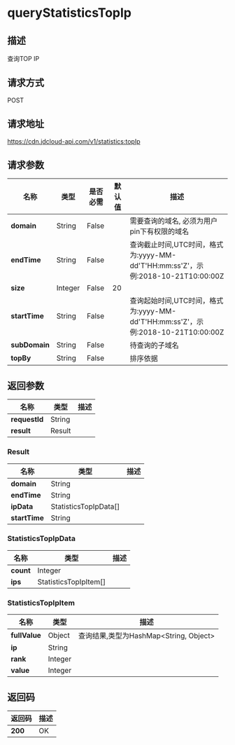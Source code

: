# queryStatisticsTopIp


## 描述
查询TOP IP

## 请求方式
POST

## 请求地址
https://cdn.jdcloud-api.com/v1/statistics:topIp


## 请求参数
|名称|类型|是否必需|默认值|描述|
|---|---|---|---|---|
|**domain**|String|False| |需要查询的域名, 必须为用户pin下有权限的域名|
|**endTime**|String|False| |查询截止时间,UTC时间，格式为:yyyy-MM-dd'T'HH:mm:ss'Z'，示例:2018-10-21T10:00:00Z|
|**size**|Integer|False|20| |
|**startTime**|String|False| |查询起始时间,UTC时间，格式为:yyyy-MM-dd'T'HH:mm:ss'Z'，示例:2018-10-21T10:00:00Z|
|**subDomain**|String|False| |待查询的子域名|
|**topBy**|String|False| |排序依据|


## 返回参数
|名称|类型|描述|
|---|---|---|
|**requestId**|String| |
|**result**|Result| |

### Result
|名称|类型|描述|
|---|---|---|
|**domain**|String| |
|**endTime**|String| |
|**ipData**|StatisticsTopIpData[]| |
|**startTime**|String| |
### StatisticsTopIpData
|名称|类型|描述|
|---|---|---|
|**count**|Integer| |
|**ips**|StatisticsTopIpItem[]| |
### StatisticsTopIpItem
|名称|类型|描述|
|---|---|---|
|**fullValue**|Object|查询结果,类型为HashMap<String, Object>|
|**ip**|String| |
|**rank**|Integer| |
|**value**|Integer| |

## 返回码
|返回码|描述|
|---|---|
|**200**|OK|
